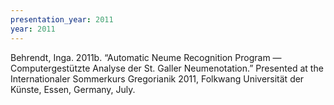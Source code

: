 ```yaml
---
presentation_year: 2011
year: 2011
---
```


Behrendt, Inga. 2011b. “Automatic Neume Recognition Program — Computergestützte Analyse der St. Galler Neumenotation.” Presented at the Internationaler Sommerkurs Gregorianik 2011, Folkwang Universität der Künste, Essen, Germany, July.